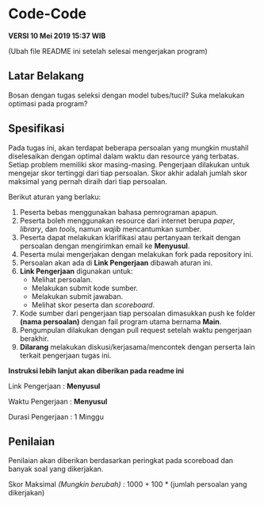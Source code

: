 # Code-Code
**VERSI 10 Mei 2019 15:37 WIB**

(Ubah file README ini setelah selesai mengerjakan program)

## Latar Belakang

Bosan dengan tugas seleksi dengan model tubes/tucil? Suka melakukan optimasi pada program?

## Spesifikasi

Pada tugas ini, akan terdapat beberapa persoalan yang mungkin mustahil diselesaikan dengan optimal dalam waktu dan resource yang terbatas. Setiap problem memiliki skor masing-masing. Pengerjaan dilakukan untuk mengejar skor tertinggi dari tiap persoalan. Skor akhir adalah jumlah skor maksimal yang pernah diraih dari tiap persoalan.

Berikut aturan yang berlaku:
1. Peserta bebas menggunakan bahasa pemrograman apapun.
2. Peserta boleh menggunakan resource dari internet berupa *paper*, *library*, dan *tools*, namun *wajib* mencantumkan sumber.
3. Peserta dapat melakukan klarifikasi atau pertanyaan terkait dengan persoalan dengan mengirimkan email ke **Menyusul**.
4. Peserta mulai mengerjakan dengan melakukan fork pada repository ini.
5. Persoalan akan ada di **Link Pengerjaan** dibawah aturan ini.
6. **Link Pengerjaan** digunakan untuk:
    * Melihat persoalan.
    * Melakukan submit kode sumber.
    * Melakukan submit jawaban. 
    * Melihat skor peserta dan *scoreboard*.
7. Kode sumber dari pengerjaan tiap persoalan dimasukkan push ke folder **(nama persoalan)** dengan fail program utama bernama **Main**.
8. Pengumpulan dilakukan dengan pull request setelah waktu pengerjaan berakhir.
9. **Dilarang** melakukan diskusi/kerjasama/mencontek dengan perserta lain terkait pengerjaan tugas ini.

**Instruksi lebih lanjut akan diberikan pada readme ini**

Link Pengerjaan   : **Menyusul**

Waktu Pengerjaan  : **Menyusul**

Durasi Pengerjaan : 1 Minggu

## Penilaian

Penilaian akan diberikan berdasarkan peringkat pada scoreboad dan banyak soal yang dikerjakan.

Skor Maksimal  *(Mungkin berubah)* : 1000  + 100 * (jumlah persoalan yang dikerjakan)
